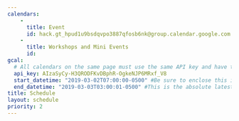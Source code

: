 ```yaml
---
calendars:
    -
      title: Event
      id: hack.gt_hpud1u9bsdqvpo3887qfosb6nk@group.calendar.google.com
    -
      title: Workshops and Mini Events
      id:
gcal:
  # All calendars on the same page must use the same API key and have the same start/end dates/times
  api_key: AIzaSyCy-H3QRODFKvDBphR-OgkeNJP6MRxf_V8
  start_datetime: "2019-03-02T07:00:00-0500" #Be sure to enclose this in quotes so Jekyll doesn't interpret as a Date!
  end_datetime: "2019-03-03T03:00:01-0500" #This is the absolute latest start time to include an event on the page.  The timestamp is exclusive, meaning that to include events at 3:00 PM, you would write T15:01:00 (includes events starting as late as 15:00:59)
title: Schedule
layout: schedule
priority: 2
---
```

